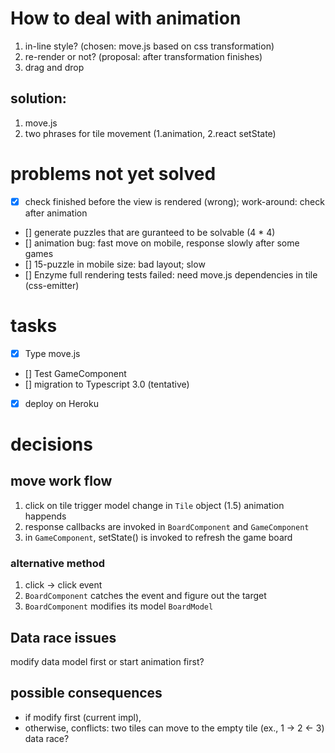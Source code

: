 # How to deal with animation

1. in-line style? (chosen: move.js based on css transformation)
2. re-render or not? (proposal: after transformation finishes)
3. drag and drop

## solution:
1. move.js
2. two phrases for tile movement (1.animation, 2.react setState)

# problems not yet solved
- [x] check finished before the view is rendered (wrong); work-around: check after animation
- [] generate puzzles that are guranteed to be solvable (4 * 4)
- [] animation bug: fast move on mobile, response slowly after some games
- [] 15-puzzle in mobile size: bad layout; slow
- [] Enzyme full rendering tests failed: need move.js dependencies in tile (css-emitter)

# tasks
- [x] Type move.js
- [] Test GameComponent
- [] migration to Typescript 3.0 (tentative)
- [x] deploy on Heroku

# decisions
## move work flow
1. click on tile trigger model change in `Tile` object
  (1.5) animation happends
2. response callbacks are invoked in `BoardComponent` and `GameComponent`
3. in `GameComponent`, setState() is invoked to refresh the game board

### alternative method
1. click -> click event
2. `BoardComponent` catches the event and figure out the target
3. `BoardComponent` modifies its model `BoardModel`

## Data race issues
modify data model first or start animation first?

## possible consequences
- if modify first (current impl), 
- otherwise, conflicts: two tiles can move to the empty tile (ex., 1 -> 2 <- 3) data race?
